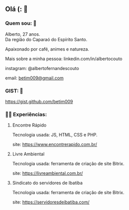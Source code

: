 ## Olá (: 👋

### Quem sou: 💬
  Alberto, 27 anos.   
  Da região do Caparaó do Espírito Santo. 
  
  Apaixonado por café, animes e natureza. 
  
  Mais sobre a minha pessoa: linkedin.com/in/albertocouto
  
  instagram: @albertofernandescouto
  
  email: betim009@gmail.com
 
### GIST: :eyes:  
  https://gist.github.com/betim009
   
### :technologist: Experiências:
 1. Encontre Rápido
 
    Tecnologia usada: JS, HTML, CSS e PHP. 
    
    site: https://www.encontrerapido.com.br/
    
 2. Livre Ambiental 
 
    Tecnologia usada: ferramenta de criação de site Bitrix. 
    
    site: https://livreambiental.com.br/
    
 3. Sindicato do servidores de Ibatiba
 
    Tecnologia usada: ferramenta de criação de site Bitrix. 
    
    site: https://servidoresdeibatiba.com/


